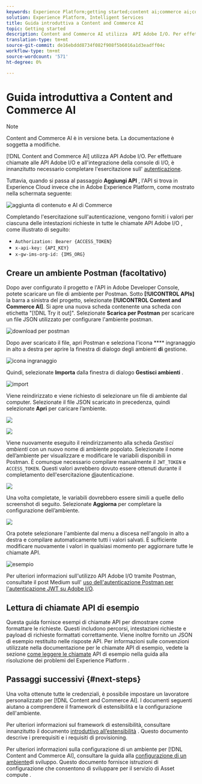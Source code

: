 ```yaml
---
keywords: Experience Platform;getting started;content ai;commerce ai;content and commerce ai
solution: Experience Platform, Intelligent Services
title: Guida introduttiva a Content and Commerce AI
topic: Getting started
description: Content and Commerce AI utilizza  API Adobe I/O. Per effettuare chiamate alle API  Adobe I/O e all'integrazione della console di I/O, è innanzitutto necessario completare l'esercitazione sull'autenticazione.
translation-type: tm+mt
source-git-commit: de16ebddd8734f082f908f5b6016a1d3eadff04c
workflow-type: tm+mt
source-wordcount: '571'
ht-degree: 0%

---
```



# Guida introduttiva a Content and Commerce AI

>[!NOTE]
>
>Content and Commerce AI è in versione beta. La documentazione è soggetta a modifiche.

[!DNL Content and Commerce AI] utilizza  API Adobe I/O. Per effettuare chiamate alle API  Adobe I/O e all&#39;integrazione della console di I/O, è innanzitutto necessario completare l&#39;esercitazione sull&#39; [autenticazione](../../tutorials/authentication.md).

Tuttavia, quando si passa al passaggio **Aggiungi API** , l&#39;API si trova in  Experience Cloud invece che in Adobe Experience Platform, come mostrato nella schermata seguente:

![aggiunta di contenuto e AI di Commerce](./images/add-api.png)

Completando l&#39;esercitazione sull&#39;autenticazione, vengono forniti i valori per ciascuna delle intestazioni richieste in tutte le chiamate API Adobe I/O , come illustrato di seguito:

- `Authorization: Bearer {ACCESS_TOKEN}`
- `x-api-key: {API_KEY}`
- `x-gw-ims-org-id: {IMS_ORG}`

## Creare un ambiente Postman (facoltativo)

Dopo aver configurato il progetto e l&#39;API in  Adobe Developer Console, potete scaricare un file di ambiente per Postman. Sotto **[!UICONTROL APIs]** la barra a sinistra del progetto, selezionate **[!UICONTROL Content and Commerce AI]**. Si apre una nuova scheda contenente una scheda con etichetta &quot;[!DNL Try it out]&quot;. Selezionate **Scarica per Postman** per scaricare un file JSON utilizzato per configurare l&#39;ambiente postman.

![download per postman](./images/add-to-postman.png)

Dopo aver scaricato il file, apri Postman e seleziona l&#39;icona **** ingranaggio in alto a destra per aprire la finestra di dialogo degli ambienti **di** gestione.

![icona ingranaggio](./images/select-gear-icon.png)

Quindi, selezionate **Importa** dalla finestra di dialogo **Gestisci ambienti** .

![import](./images/import.png)

Viene reindirizzato e viene richiesto di selezionare un file di ambiente dal computer. Selezionate il file JSON scaricato in precedenza, quindi selezionate **Apri** per caricare l’ambiente.

![](./images/choose-your-file.png)

![](./images/click-open.png)

Viene nuovamente eseguito il reindirizzamento alla scheda *Gestisci ambienti* con un nuovo nome di ambiente popolato. Selezionate il nome dell’ambiente per visualizzare e modificare le variabili disponibili in Postman. È comunque necessario compilare manualmente il `JWT_TOKEN` e `ACCESS_TOKEN`. Questi valori avrebbero dovuto essere ottenuti durante il completamento dell&#39;esercitazione [di](../../tutorials/authentication.md)autenticazione.

![](./images/re-direct.png)

Una volta completate, le variabili dovrebbero essere simili a quelle dello screenshot di seguito. Selezionate **Aggiorna** per completare la configurazione dell’ambiente.

![](./images/final-environment.png)

Ora potete selezionare l&#39;ambiente dal menu a discesa nell&#39;angolo in alto a destra e compilare automaticamente tutti i valori salvati. È sufficiente modificare nuovamente i valori in qualsiasi momento per aggiornare tutte le chiamate API.

![esempio](./images/select-environment.png)

Per ulteriori informazioni sull&#39;utilizzo  API Adobe I/O tramite Postman, consultate il post Medium sull&#39; [uso dell&#39;autenticazione Postman per l&#39;autenticazione JWT su  Adobe I/O](https://medium.com/adobetech/using-postman-for-jwt-authentication-on-adobe-i-o-7573428ffe7f).

## Lettura di chiamate API di esempio

Questa guida fornisce esempi di chiamate API per dimostrare come formattare le richieste. Questi includono percorsi, intestazioni richieste e payload di richieste formattati correttamente. Viene inoltre fornito un JSON di esempio restituito nelle risposte API. Per informazioni sulle convenzioni utilizzate nella documentazione per le chiamate API di esempio, vedete la sezione [come leggere le chiamate](../../landing/troubleshooting.md) API di esempio nella guida alla risoluzione dei problemi del Experience Platform .

## Passaggi successivi {#next-steps}

Una volta ottenute tutte le credenziali, è possibile impostare un lavoratore personalizzato per [!DNL Content and Commerce AI]. I documenti seguenti aiutano a comprendere il framework di estensibilità e la configurazione dell&#39;ambiente.

Per ulteriori informazioni sul framework di estensibilità, consultare innanzitutto il documento [introduttivo all’estensibilità](https://docs.adobe.com/content/help/en/asset-compute/using/extend/understand-extensibility.html) . Questo documento descrive i prerequisiti e i requisiti di provisioning.

Per ulteriori informazioni sulla configurazione di un ambiente per [!DNL Content and Commerce AI], consultare la guida alla [configurazione di un ambiente](https://docs.adobe.com/content/help/en/asset-compute/using/extend/setup-environment.html)di sviluppo. Questo documento fornisce istruzioni di configurazione che consentono di sviluppare per il servizio di Asset compute .